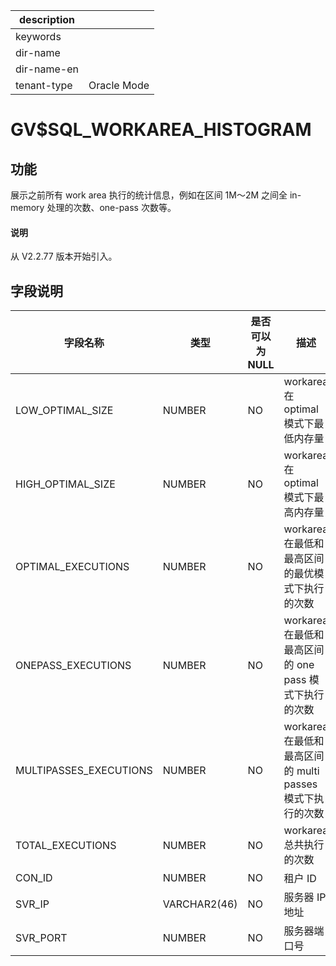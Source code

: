 |description||
|---|---|
|keywords||
|dir-name||
|dir-name-en||
|tenant-type|Oracle Mode|

# GV$SQL_WORKAREA_HISTOGRAM

## **功能**

展示之前所有 work area 执行的统计信息，例如在区间 1M～2M 之间全 in-memory 处理的次数、one-pass 次数等。

<main id="notice" type='explain'>
  <h4>说明</h4>
  <p>从 V2.2.77 版本开始引入。</p>
</main>

## **字段说明**

|        **字段名称**        |   **类型**   | **是否可以为 NULL** |                  **描述**                  |
|------------------------|------------|----------------|------------------------------------------|
| LOW_OPTIMAL_SIZE       | NUMBER | NO             | workarea 在 optimal 模式下最低内存量              |
| HIGH_OPTIMAL_SIZE      | NUMBER | NO             | workarea 在 optimal 模式下最高内存量              |
| OPTIMAL_EXECUTIONS     | NUMBER | NO             | workarea 在最低和最高区间的最优模式下执行的次数             |
| ONEPASS_EXECUTIONS     | NUMBER | NO             | workarea 在最低和最高区间的 one pass 模式下执行的次数     |
| MULTIPASSES_EXECUTIONS | NUMBER | NO             | workarea 在最低和最高区间的 multi passes 模式下执行的次数 |
| TOTAL_EXECUTIONS       | NUMBER | NO             | workarea 总共执行的次数                         |
| CON_ID                 | NUMBER | NO             | 租户 ID                                    |
| SVR_IP                 | VARCHAR2(46)   | NO             | 服务器 IP 地址   |
| SVR_PORT               | NUMBER   | NO             | 服务器端口号   |
